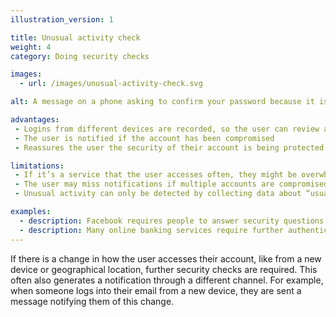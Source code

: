 ```yaml
---
illustration_version: 1

title: Unusual activity check
weight: 4
category: Doing security checks

images:
  - url: /images/unusual-activity-check.svg

alt: A message on a phone asking to confirm your password because it is a new or unfamiliar device.

advantages:
 - Logins from different devices are recorded, so the user can review and revoke access that doesn’t look right
 - The user is notified if the account has been compromised
 - Reassures the user the security of their account is being protected

limitations:
 - If it’s a service that the user accesses often, they might be overwhelmed if they receive a notification each time
 - The user may miss notifications if multiple accounts are compromised
 - Unusual activity can only be detected by collecting data about “usual activity” - this can include personally identifiable data such as machine IDs or IP addresses.

examples:
  - description: Facebook requires people to answer security questions or sign in again if they're accessing services from a new location
  - description: Many online banking services require further authentication when transferring money to a new account
---
```


If there is a change in how the user accesses their account, like from a new device or geographical location, further security checks are required. This often also generates a notification through a different channel. For example, when someone logs into their email from a new device, they are sent a message notifying them of this change.
